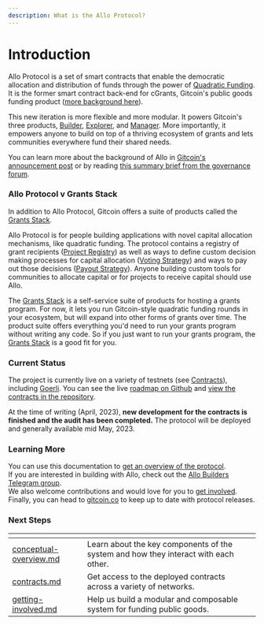 ```yaml
---
description: What is the Allo Protocol?
---
```


# Introduction

Allo Protocol is a set of smart contracts that enable the democratic allocation and distribution of funds through the power of [Quadratic Funding](https://papers.ssrn.com/sol3/papers.cfm?abstract\_id=3243656). It is the former smart contract back-end for cGrants, Gitcoin's public goods funding product ([more background here](https://gov.gitcoin.co/t/introducing-gitcoin-grants-stack-allo-protocol-product-overviews-part-1-of-2/12664#the-story-of-allo-protocol-rebuilding-cgrants-from-the-ground-up-1)).

This new iteration is more flexible and more modular. It powers Gitcoin's three products, [Builder](https://github.com/gitcoinco/grants-round/tree/main/packages/builder), [Explorer](https://github.com/gitcoinco/grants-round/tree/main/packages/grant-explorer), and [Manager](https://github.com/gitcoinco/grants-round/tree/main/packages/round-manager). More importantly, it empowers anyone to build on top of a thriving ecosystem of grants and lets communities everywhere fund their shared needs.

You can learn more about the background of Allo in [Gitcoin's announcement post](https://go.gitcoin.co/blog/announcing-the-decentralized-future-of-gitcoin-grants) or by reading [this summary brief from the governance forum](https://gov.gitcoin.co/t/introducing-gitcoin-grants-stack-allo-protocol-product-overviews-part-1-of-2/12664/1).

### Allo Protocol v Grants Stack

In addition to Allo Protocol, Gitcoin offers a suite of products called the [Grants Stack](https://www.gitcoin.co/grants-stack).

Allo Protocol is for people building applications with novel capital allocation mechanisms, like quadratic funding. The protocol contains a registry of grant recipients ([Project Registry](core-concepts/project-registry.md)) as well as ways to define custom decision making processes for capital allocation ([Voting Strategy](core-concepts/voting-strategy.md)) and ways to pay out those decisions ([Payout Strategy](core-concepts/payout-strategy-coming-soon.md)). Anyone building custom tools for communities to allocate capital or for projects to receive capital should use Allo.

The [Grants Stack](https://www.gitcoin.co/grants-stack) is a self-service suite of products for hosting a grants program. For now, it lets you run Gitcoin-style quadratic funding rounds in your ecosystem, but will expand into other forms of grants over time. The product suite offers everything you'd need to run your grants program without writing any code. So if you just want to run your grants program, the [Grants Stack](https://www.gitcoin.co/grants-stack) is a good fit for you.

### Current Status

The project is currently live on a variety of testnets (see [Contracts](getting-started/contracts.md)), including [Goerli](getting-started/contracts.md#goerli). You can see the live [roadmap on Github](https://github.com/orgs/gitcoinco/projects/8/views/2) and [view the contracts in the repository](https://github.com/allo-protocol/contracts).

At the time of writing (April, 2023), **new development for the contracts is finished and the audit has been completed.** The protocol will be deployed and generally available mid May, 2023.

### Learning More

You can use this documentation to [get an overview of the protocol](core-concepts/conceptual-overview.md). \
If you are interested in building with Allo, check out the [Allo Builders Telegram group](https://t.me/+IExiDL8CTnFhZjcx).\
We also welcome contributions and would love for you to [get involved](extras/getting-involved.md). \
Finally, you can head to [gitcoin.co](https://www.gitcoin.co) to keep up to date with protocol releases.



### Next Steps

<table data-view="cards"><thead><tr><th data-type="content-ref"></th><th></th><th></th></tr></thead><tbody><tr><td><a href="core-concepts/conceptual-overview.md">conceptual-overview.md</a></td><td>Learn about the key components of the system and how they interact with each other.</td><td></td></tr><tr><td><a href="getting-started/contracts.md">contracts.md</a></td><td>Get access to the deployed contracts across a variety of networks.</td><td></td></tr><tr><td><a href="extras/getting-involved.md">getting-involved.md</a></td><td>Help us build a modular and composable system for funding public goods.</td><td></td></tr></tbody></table>
